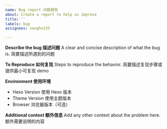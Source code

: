 ```yaml
---
name: Bug report 问题报告
about: Create a report to help us improve
title: ''
labels: bug
assignees: songhn233

---
```


**Describe the bug 描述问题**
A clear and concise description of what the bug is. 简要描述所遇到的问题

**To Reproduce 如何复现**
Steps to reproduce the behavior. 简要描述复现步骤或提供最小可复现 demo

**Environment 使用环境**
 - Hexo Version 使用 Hexo 版本
 - Theme Version 使用主题版本
 - Browser 浏览器版本（可选）


**Additional context 额外信息**
Add any other context about the problem here. 额外需要说明的内容
